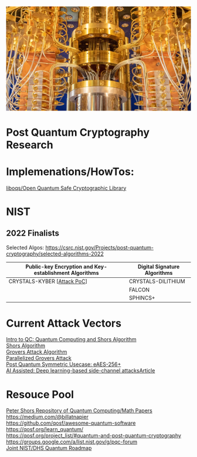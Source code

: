 ![PQC Image](https://github.com/melinko2003/research-assets/blob/main/images/quantum-computer.webp) 
# Post Quantum Cryptography Research 

# Implemenations/HowTos:
[liboqs/Open Quantum Safe Cryptographic Library](docs/OQS-README.md)  

# NIST 
## 2022 Finalists
Selected Algos: https://csrc.nist.gov/Projects/post-quantum-cryptography/selected-algorithms-2022  

| Public-key Encryption and Key-establishment Algorithms | Digital Signature Algorithms |
| ----------- | ----------- |
| CRYSTALS-KYBER \[[Attack PoC](https://github.com/melinko2003/research-assets/blob/main/papers/2022-1713.pdf)\] | CRYSTALS-DILITHIUM |
| | FALCON |
| | SPHINCS+ |

# Current Attack Vectors
[Intro to QC: Quantum Computing and Shors Algorithm](https://github.com/melinko2003/research-assets/blob/main/papers/2005-MH0217.pdf)  
[Shors Algorithm](https://arxiv.org/abs/quant-ph/9508027)  
[Grovers Attack Algorithm](https://arxiv.org/abs/quant-ph/9605043)  
[Parallelized Grovers Attack](https://arxiv.org/abs/quant-ph/9711070)  
[Post Quantum Symmetric Usecase: eAES-256+](https://github.com/melinko2003/research-assets/blob/main/papers/2019-1208.pdf)  
[AI Assisted: Deep learning-based side-channel attacks](https://github.com/melinko2003/research-assets/blob/main/papers/2022-1713.pdf)[Article](https://www.scmagazine.com/analysis/policy/post-quantum-algorithm-attack)  
# Resouce Pool
[Peter Shors Repository of Quantum Computing/Math Papers](https://math.mit.edu/~shor/elecpubs.html)  
https://medium.com/@billatnapier  
https://github.com/qosf/awesome-quantum-software   
https://qosf.org/learn_quantum/  
https://qosf.org/project_list/#quantum-and-post-quantum-cryptography  
https://groups.google.com/a/list.nist.gov/g/pqc-forum  
[Joint NIST/DHS Quantum Roadmap](https://www.dhs.gov/quantum)  
  
